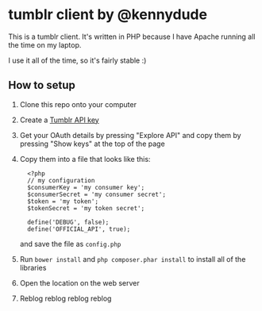 # tumblr client by @kennydude

This is a tumblr client. It's written in PHP because I have Apache running all the time on my laptop.

I use it all of the time, so it's fairly stable :)

## How to setup

1. Clone this repo onto your computer
2. Create a [Tumblr API key](http://www.tumblr.com/oauth/apps)
3. Get your OAuth details by pressing "Explore API" and copy them by pressing "Show keys" at the top of the page
4. Copy them into a file that looks like this:
       
         <?php
         // my configuration
         $consumerKey = 'my consumer key';
         $consumerSecret = 'my consumer secret';
         $token = 'my token';
         $tokenSecret = 'my token secret';

         define('DEBUG', false);
         define('OFFICIAL_API', true);
   
   and save the file as `config.php`
5. Run `bower install` and `php composer.phar install` to install all of the libraries
6. Open the location on the web server
7. Reblog reblog reblog reblog
